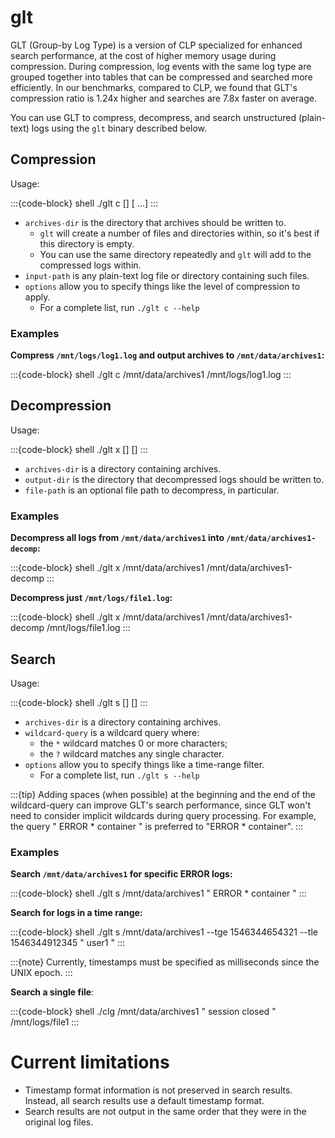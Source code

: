 # glt

GLT (Group-by Log Type) is a version of CLP specialized for enhanced search performance, at the 
cost of higher memory usage during compression. During compression, log events with the same log 
type are grouped together into tables that can be compressed and searched more efficiently. In our
benchmarks, compared to CLP, we found that GLT's compression ratio is 1.24x higher and searches 
are 7.8x faster on average.

You can use GLT to compress, decompress, and search unstructured (plain-text) logs using the `glt`
binary described below.

## Compression

Usage:

:::{code-block} shell
./glt c [<options>] <archives-dir> <input-path> [<input-path> ...]
:::

* `archives-dir` is the directory that archives should be written to.
  * `glt` will create a number of files and directories within, so it's best if this directory is
    empty.
  * You can use the same directory repeatedly and `glt` will add to the compressed logs within.
* `input-path` is any plain-text log file or directory containing such files.
* `options` allow you to specify things like the level of compression to apply.
    * For a complete list, run `./glt c --help`

### Examples

**Compress `/mnt/logs/log1.log` and output archives to `/mnt/data/archives1`:**

:::{code-block} shell
./glt c /mnt/data/archives1 /mnt/logs/log1.log
:::

## Decompression

Usage:

:::{code-block} shell
./glt x [<options>] <archives-dir> <output-dir> [<file-path>]
:::

* `archives-dir` is a directory containing archives.
* `output-dir` is the directory that decompressed logs should be written to.
* `file-path` is an optional file path to decompress, in particular.

### Examples

**Decompress all logs from `/mnt/data/archives1` into `/mnt/data/archives1-decomp`:**

:::{code-block} shell
./glt x /mnt/data/archives1 /mnt/data/archives1-decomp
:::

**Decompress just `/mnt/logs/file1.log`:**

:::{code-block} shell
./glt x /mnt/data/archives1 /mnt/data/archives1-decomp /mnt/logs/file1.log
:::

## Search

Usage:

:::{code-block} shell
./glt s [<options>] <archives-dir> <wildcard-query> [<file-path>]
:::

* `archives-dir` is a directory containing archives.
* `wildcard-query` is a wildcard query where:
    * the `*` wildcard matches 0 or more characters;
    * the `?` wildcard matches any single character.
* `options` allow you to specify things like a time-range filter.
    * For a complete list, run `./glt s --help`

:::{tip}
Adding spaces (when possible) at the beginning and the end of the wildcard-query can improve GLT's 
search performance, since GLT won't need to consider implicit wildcards during query processing.
For example, the query " ERROR * container " is preferred to "ERROR * container".
:::

### Examples

**Search `/mnt/data/archives1` for specific ERROR logs:**

:::{code-block} shell
./glt s /mnt/data/archives1 " ERROR * container "
:::

**Search for logs in a time range:**

:::{code-block} shell
./glt s /mnt/data/archives1 --tge 1546344654321 --tle 1546344912345 " user1 "
:::

:::{note}
Currently, timestamps must be specified as milliseconds since the UNIX epoch.
:::

**Search a single file**:

:::{code-block} shell
./clg /mnt/data/archives1 " session closed " /mnt/logs/file1
:::

# Current limitations

* Timestamp format information is not preserved in search results. Instead, all search results use a
  default timestamp format.
* Search results are not output in the same order that they were in the original log files.

